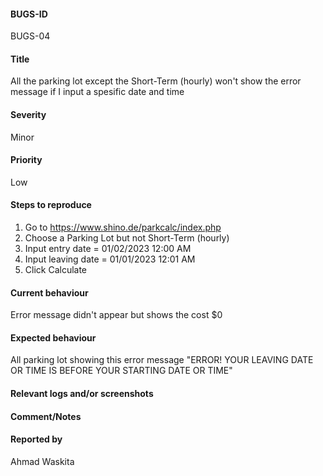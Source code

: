 #### BUGS-ID

BUGS-04

#### Title

All the parking lot except the Short-Term (hourly) won't show the error message if I input a spesific date and time

#### Severity

Minor

#### Priority

Low

#### Steps to reproduce

1. Go to <https://www.shino.de/parkcalc/index.php>
2. Choose a Parking Lot but not Short-Term (hourly)
3. Input entry date = 01/02/2023 12:00 AM
4. Input leaving date = 01/01/2023 12:01 AM
5. Click Calculate

#### Current behaviour

Error message didn't appear but shows the cost $0

#### Expected behaviour

All parking lot showing this error message "ERROR! YOUR LEAVING DATE OR TIME IS BEFORE YOUR STARTING DATE OR TIME"

#### Relevant logs and/or screenshots

#### Comment/Notes

#### Reported by

Ahmad Waskita